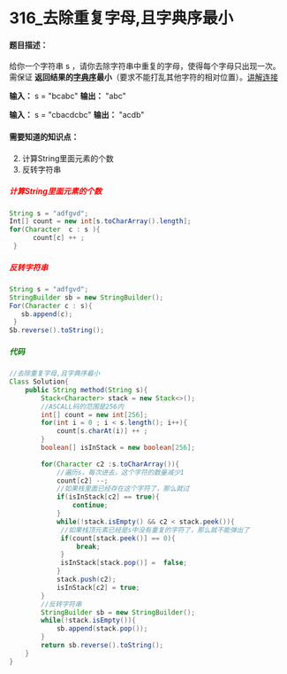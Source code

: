 # 316_去除重复字母,且字典序最小

#### 题目描述：

给你一个字符串 s ，请你去除字符串中重复的字母，使得每个字母只出现一次。需保证 **返回结果的**[**字典序**](https://blog.csdn.net/qq_37050329/article/details/86637183)**最小**（要求不能打乱其他字符的相对位置）。[讲解连接](https://leetcode-cn.com/problems/remove-duplicate-letters/solution/you-qian-ru-shen-dan-diao-zhan-si-lu-qu-chu-zhong-/)

**输入：** s = "bcabc"
**输出：** "abc"

**输入：** s = "cbacdcbc"
**输出：** "acdb"

#### 需要知道的知识点：

2. 计算String里面元素的个数
4. 反转字符串


##### <font color=red>计算String里面元素的个数</font>

```java
String s = "adfgvd";
Int[] count = new int[s.toCharArray().length];
for(Character  c : s ){
      count[c] ++ ;
 }
```

##### <font color=red>反转字符串</font>
```java
String s = "adfgvd";
StringBuilder sb = new StringBuilder();
For(Character c : s){
   sb.append(c);
 }
Sb.reverse().toString();
```

##### <font color = green> 代码</font>

```java
//去除重复字母,且字典序最小
Class Solution{
	public String method(String s){
		Stack<Character> stack = new Stack<>();
		//ASCALL码的范围是256内
		int[] count = new int[256];
        for(int i = 0 ; i < s.length(); i++){
            count[s.charAt(i)] ++ ;
        }
		boolean[] isInStack = new boolean[256];
		
		for(Character c2 :s.toCharArray()){
			//遍历s，每次进去，这个字符的数量减少1
			count[c2] --;
			//如果栈里面已经存在这个字符了，那么就过
			if(isInStack[c2] == true){
				continue;
			}
			while(!stack.isEmpty() && c2 < stack.peek()){
			 //如果栈顶元素已经是s中没有重复的字符了，那么就不能弹出了
			 if(count[stack.peek()] == 0){
				 break;
			 }
			 isInStack[stack.pop()] =  false; 
			}
			stack.push(c2);
			isInStack[c2] = true;
		}
		//反转字符串
		StringBuilder sb = new StringBuilder();
		while(!stack.isEmpty()){
			sb.append(stack.pop());
		}
		return sb.reverse().toString();	
	}	
}

```